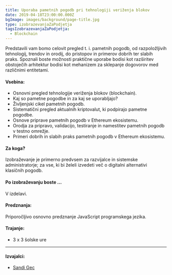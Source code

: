 ```yaml
---
title: Uporaba pametnih pogodb pri tehnologiji veriženja blokov
date: 2019-04-18T23:00:00.000Z
bgImage: images/background/page-title.jpg
type: izobrazevanjaZaPodjetja
tagsIzobrazevanjaZaPodjetja:
  - Blockchain
---
```

Predstavili vam bomo celovit pregled t. i. pametnih pogodb, od razpoložljivih tehnologij, trendov in orodij, do pristopov in primerov dobrih ter slabih praks. Spoznali boste možnosti praktične uporabe bodisi kot razširitev obstoječih arhitektur bodisi kot mehanizem za sklepanje dogovorov med različnimi entitetami. 

#### Vsebina:

* Osnovni pregled tehnologije veriženja blokov (blockchain).
* Kaj so pametne pogodbe in za kaj se uporabljajo?
* Življenjski cikel pametnih pogodb.
* Sistematični pregled aktualnih kriptovalut, ki podpirajo pametne pogodbe.
* Osnove priprave pametnih pogodb v Ethereum ekosistemu.
* Orodja za pripravo, validacijo, testiranje in namestitev pametnih pogodb v testno omrežje.
* Primeri dobrih in slabih praks pametnih pogodb v Ethereum ekosistemu.

#### Za koga?

Izobraževanje je primerno predvsem za razvijalce in sistemske administratorje; za vse, ki bi želeli izvedeti več o digitalni alternativi klasičnih pogodb.

#### Po izobraževanju boste ...

V izdelavi.

#### Predznanja:

Priporočljivo osnovno predznanje JavaScript programskega jezika.

#### Trajanje:

* 3 x 3 šolske ure

- - -

#### Izvajalci:

* [Sandi Gec](/izvajalci/sandi-gec/)
